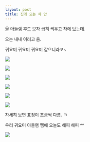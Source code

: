 ```yaml
---
layout: post
title: 집에 오는 차 안
---
```



울 아들램 후드 모자 급히 씌우고 차에 탔는데.

오는 내내 이러고 옴. 

귀요미 귀요미 귀요미 같으니라꼬~

![](https://dl.dropboxusercontent.com/u/9792864/DSC03057.JPG)


![](https://dl.dropboxusercontent.com/u/9792864/DSC03058.JPG)


![](https://dl.dropboxusercontent.com/u/9792864/DSC03062.JPG)


![](https://dl.dropboxusercontent.com/u/9792864/DSC03063.JPG)


![](https://dl.dropboxusercontent.com/u/9792864/DSC03065.JPG)


![](https://dl.dropboxusercontent.com/u/9792864/DSC03066.JPG)


자세히 보면 표정이 조금씩 다름. ㅋ

우리 귀요미 아들램 땜에 오늘도 해피 해피 ^^

![](https://encrypted-tbn3.gstatic.com/images?q=tbn:ANd9GcQhq0yVR0BWoKEDeW2AuDNDORHT3cSNS0mU2duneIKE9aCLEMu24A)












